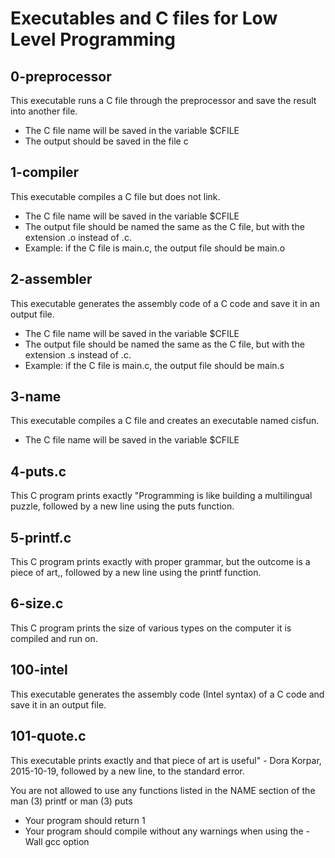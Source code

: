 # Executables and C files for Low Level Programming

## 0-preprocessor

This executable runs a C file through the preprocessor and save the result into another file.

- The C file name will be saved in the variable $CFILE
- The output should be saved in the file c

## 1-compiler

This executable compiles a C file but does not link.

- The C file name will be saved in the variable $CFILE
- The output file should be named the same as the C file, but with the extension .o instead of .c.
- Example: if the C file is main.c, the output file should be main.o

## 2-assembler

This executable generates the assembly code of a C code and save it in an output file.

- The C file name will be saved in the variable $CFILE
- The output file should be named the same as the C file, but with the extension .s instead of .c.
- Example: if the C file is main.c, the output file should be main.s

## 3-name

This executable compiles a C file and creates an executable named cisfun.

- The C file name will be saved in the variable $CFILE

## 4-puts.c

This C program prints exactly "Programming is like building a multilingual puzzle, followed by a new line using the puts function.

## 5-printf.c

This C program prints exactly with proper grammar, but the outcome is a piece of art,, followed by a new line using the printf function.

## 6-size.c

This C program prints the size of various types on the computer it is compiled and run on.

## 100-intel

This executable generates the assembly code (Intel syntax) of a C code and save it in an output file.

## 101-quote.c

This executable prints exactly and that piece of art is useful" - Dora Korpar, 2015-10-19, followed by a new line, to the standard error.

You are not allowed to use any functions listed in the NAME section of the man (3) printf or man (3) puts
- Your program should return 1
- Your program should compile without any warnings when using the -Wall gcc option
